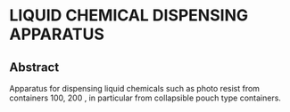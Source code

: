 # LIQUID CHEMICAL DISPENSING APPARATUS

## Abstract
Apparatus for dispensing liquid chemicals such as photo resist from containers 100, 200 , in particular from collapsible pouch type containers.